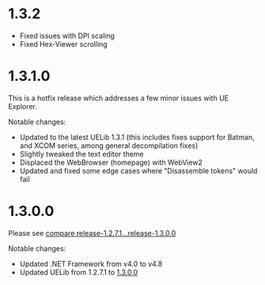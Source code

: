 # 1.3.2

* Fixed issues with DPI scaling
* Fixed Hex-Viewer scrolling

# 1.3.1.0

This is a hotfix release which addresses a few minor issues with UE Explorer.

Notable changes:
* Updated to the latest UELib 1.3.1 (this includes fixes support for Batman, and XCOM series, among general decompilation fixes)
* Slightly tweaked the text editor theme
* Displaced the WebBrowser (homepage) with WebView2
* Updated and fixed some edge cases where "Disassemble tokens" would fail

# 1.3.0.0

Please see [compare release-1.2.7.1...release-1.3.0.0](https://github.com/UE-Explorer/UE-Explorer/compare/release-1.2.7.1...release-1.3.0.0)

Notable changes:
* Updated .NET Framework from v4.0 to v4.8
* Updated UELib from 1.2.7.1 to [1.3.0.0](https://github.com/EliotVU/Unreal-Library/releases/tag/1.3.0.0)
